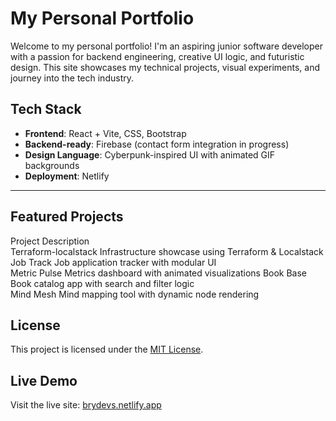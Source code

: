 # My Personal Portfolio

Welcome to my personal portfolio! I'm an aspiring junior software developer with a passion for backend engineering, creative UI logic, and futuristic design. This site showcases my technical projects, visual experiments, and journey into the tech industry.

##  Tech Stack

- **Frontend**: React + Vite, CSS, Bootstrap
- **Backend-ready**: Firebase (contact form integration in progress)
- **Design Language**: Cyberpunk-inspired UI with animated GIF backgrounds
- **Deployment**: Netlify

---

##  Featured Projects

 Project                Description                                     
 Terraform-localstack  Infrastructure showcase using Terraform & Localstack 
 Job Track             Job application tracker with modular UI         
 Metric Pulse          Metrics dashboard with animated visualizations 
 Book Base             Book catalog app with search and filter logic  
 Mind Mesh             Mind mapping tool with dynamic node rendering   


##  License

This project is licensed under the [MIT License](LICENSE).



##  Live Demo

Visit the live site: [brydevs.netlify.app](https://brydevs.netlify.app)
